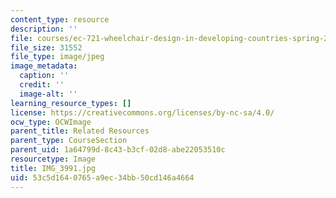 ```yaml
---
content_type: resource
description: ''
file: courses/ec-721-wheelchair-design-in-developing-countries-spring-2009/53c5d1640765a9ec34bb50cd146a4664_IMG_3991.jpg
file_size: 31552
file_type: image/jpeg
image_metadata:
  caption: ''
  credit: ''
  image-alt: ''
learning_resource_types: []
license: https://creativecommons.org/licenses/by-nc-sa/4.0/
ocw_type: OCWImage
parent_title: Related Resources
parent_type: CourseSection
parent_uid: 1a64799d-8c43-b3cf-02d8-abe22053510c
resourcetype: Image
title: IMG_3991.jpg
uid: 53c5d164-0765-a9ec-34bb-50cd146a4664
---
```

